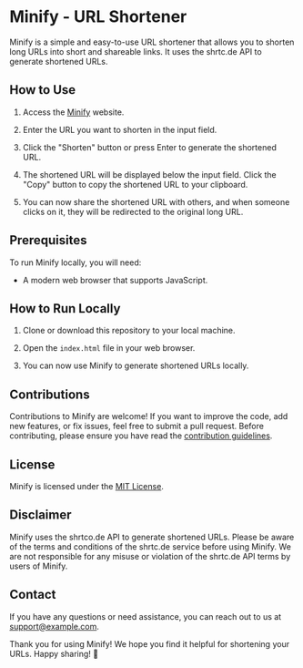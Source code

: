 # Minify - URL Shortener


Minify is a simple and easy-to-use URL shortener that allows you to shorten long URLs into short and shareable links. It uses the shrtc.de API to generate shortened URLs.

## How to Use

1. Access the [Minify](https://azim-qadri.github.io/Minify-URL-Shortner/) website.

2. Enter the URL you want to shorten in the input field.

3. Click the "Shorten" button or press Enter to generate the shortened URL.

4. The shortened URL will be displayed below the input field. Click the "Copy" button to copy the shortened URL to your clipboard.

5. You can now share the shortened URL with others, and when someone clicks on it, they will be redirected to the original long URL.

## Prerequisites

To run Minify locally, you will need:

- A modern web browser that supports JavaScript.

## How to Run Locally

1. Clone or download this repository to your local machine.

2. Open the `index.html` file in your web browser.

3. You can now use Minify to generate shortened URLs locally.

## Contributions

Contributions to Minify are welcome! If you want to improve the code, add new features, or fix issues, feel free to submit a pull request. Before contributing, please ensure you have read the [contribution guidelines](CONTRIBUTING.md).

## License

Minify is licensed under the [MIT License](LICENSE).

## Disclaimer

Minify uses the shrtco.de API to generate shortened URLs. Please be aware of the terms and conditions of the shrtc.de service before using Minify. We are not responsible for any misuse or violation of the shrtc.de API terms by users of Minify.

## Contact

If you have any questions or need assistance, you can reach out to us at support@example.com.

Thank you for using Minify! We hope you find it helpful for shortening your URLs. Happy sharing! 🚀
